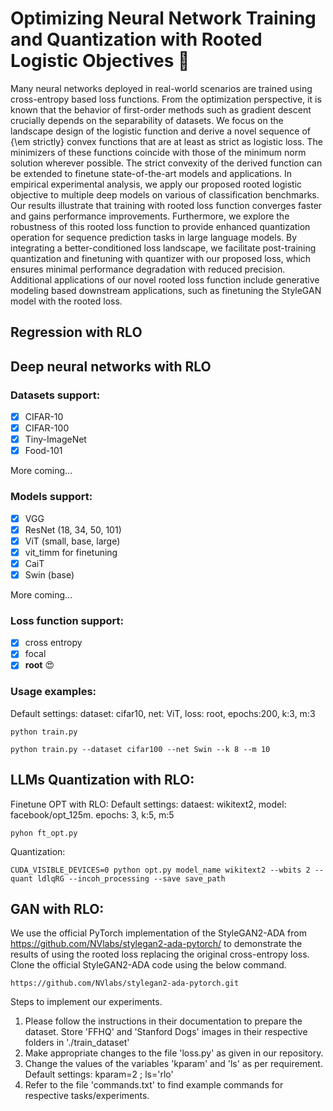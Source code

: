 # Optimizing Neural Network Training and Quantization with Rooted Logistic Objectives :rocket:

Many neural networks deployed in real-world scenarios are trained using cross-entropy based loss functions. From the optimization perspective, it is known that the behavior of first-order methods such as gradient descent crucially depends on the separability of datasets. We focus on the landscape design of the logistic function and derive a novel sequence of {\em strictly} convex functions that are at least as strict as logistic loss. The minimizers of these functions coincide with those of the minimum norm solution wherever possible. The strict convexity of the derived function can be extended to finetune state-of-the-art models and applications. In empirical experimental analysis, we apply our proposed rooted logistic objective to multiple deep models on various of classification benchmarks. Our results illustrate that training with rooted loss function converges faster and gains performance improvements. Furthermore, we explore the robustness of this rooted loss function to provide enhanced quantization operation for sequence prediction tasks in large language models. By integrating a better-conditioned loss landscape, we facilitate post-training quantization and finetuning with quantizer with our proposed loss, which ensures minimal performance degradation with reduced precision. Additional applications of our novel rooted loss function include generative modeling based downstream applications, such as finetuning the StyleGAN model with the rooted loss.

## Regression with RLO

## Deep neural networks with RLO

### Datasets support:
- [x] CIFAR-10
- [x] CIFAR-100
- [x] Tiny-ImageNet
- [x] Food-101

More coming...
### Models support:
- [x] VGG
- [x] ResNet (18, 34, 50, 101)
- [x] ViT (small, base, large)
- [x] vit_timm for finetuning
- [x] CaiT
- [x] Swin (base)

More coming...
### Loss function support:
- [x] cross entropy
- [x] focal
- [x] **root** :heart_eyes:

### Usage examples: 
Default settings: dataset: cifar10, net: ViT, loss: root, epochs:200, k:3, m:3
```
python train.py
```
```
python train.py --dataset cifar100 --net Swin --k 8 --m 10
```
## LLMs Quantization with RLO:

Finetune OPT with RLO:
Default settings: dataest: wikitext2, model: facebook/opt_125m. epochs: 3, k:5, m:5
```
pyhon ft_opt.py
```
Quantization:
```
CUDA_VISIBLE_DEVICES=0 python opt.py model_name wikitext2 --wbits 2 --quant ldlqRG --incoh_processing --save save_path
```

## GAN with RLO:
We use the official PyTorch implementation of the StyleGAN2-ADA from https://github.com/NVlabs/stylegan2-ada-pytorch/ to demonstrate the results of using the rooted loss replacing the original cross-entropy loss.
Clone the official StyleGAN2-ADA code using the below command.
```
https://github.com/NVlabs/stylegan2-ada-pytorch.git
```
Steps to implement our experiments.
1. Please follow the instructions in their documentation to prepare the dataset. Store 'FFHQ' and 'Stanford Dogs' images in their respective folders in './train_dataset'
2. Make appropriate changes to the file 'loss.py' as given in our repository.
3. Change the values of the variables 'kparam' and 'ls' as per requirement. Default settings: kparam=2 ; ls='rlo'
4. Refer to the file 'commands.txt' to find example commands for respective tasks/experiments.



